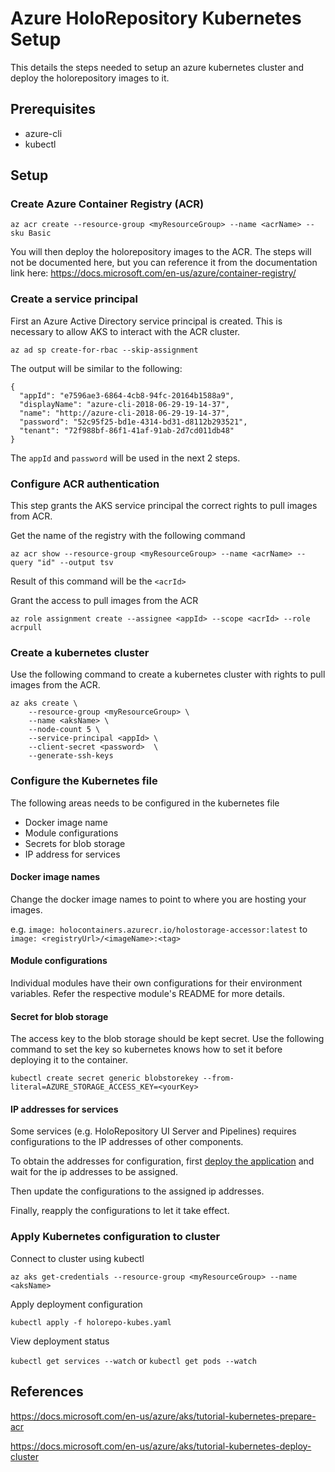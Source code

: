 # Azure HoloRepository Kubernetes Setup
This details the steps needed to setup an azure kubernetes cluster and deploy the holorepository images to it.

## Prerequisites
- azure-cli
- kubectl

## Setup
### Create Azure Container Registry (ACR)
`az acr create --resource-group <myResourceGroup> --name <acrName> --sku Basic`

You will then deploy the holorepository images to the ACR. The steps will not be documented here, but you can reference it from the documentation link here: https://docs.microsoft.com/en-us/azure/container-registry/

### Create a service principal
First an Azure Active Directory service principal is created. This is necessary to allow AKS to interact with the ACR cluster.

`az ad sp create-for-rbac --skip-assignment`

The output will be similar to the following:

```
{
  "appId": "e7596ae3-6864-4cb8-94fc-20164b1588a9",
  "displayName": "azure-cli-2018-06-29-19-14-37",
  "name": "http://azure-cli-2018-06-29-19-14-37",
  "password": "52c95f25-bd1e-4314-bd31-d8112b293521",
  "tenant": "72f988bf-86f1-41af-91ab-2d7cd011db48"
}
```

The `appId` and `password` will be used in the next 2 steps.

### Configure ACR authentication
This step grants the AKS service principal the correct rights to pull images from ACR.

Get the name of the registry with the following command

`az acr show --resource-group <myResourceGroup> --name <acrName> --query "id" --output tsv`

Result of this command will be the `<acrId>`

Grant the access to pull images from the ACR

`az role assignment create --assignee <appId> --scope <acrId> --role acrpull`

### Create a kubernetes cluster
Use the following command to create a kubernetes cluster with rights to pull images from the ACR.

```
az aks create \
    --resource-group <myResourceGroup> \ 
    --name <aksName> \ 
    --node-count 5 \ 
    --service-principal <appId> \ 
    --client-secret <password>  \
    --generate-ssh-keys
```

### Configure the Kubernetes file
The following areas needs to be configured in the kubernetes file

- Docker image name
- Module configurations
- Secrets for blob storage
- IP address for services

#### Docker image names
Change the docker image names to point to where you are hosting your images.

e.g. `image: holocontainers.azurecr.io/holostorage-accessor:latest` to `image: <registryUrl>/<imageName>:<tag>`

#### Module configurations
Individual modules have their own configurations for their environment variables. Refer the respective module's README for more details.

#### Secret for blob storage
The access key to the blob storage should be kept secret. Use the following command to set the key so kubernetes knows how to set it before deploying it to the container.

`kubectl create secret generic blobstorekey --from-literal=AZURE_STORAGE_ACCESS_KEY=<yourKey>`

#### IP addresses for services
Some services (e.g. HoloRepository UI Server and Pipelines) requires configurations to the IP addresses of other components.

To obtain the addresses for configuration, first [deploy the application](###Apply-Kubernetes-configuration-to-cluster) and wait for the ip addresses to be assigned. 

Then update the configurations to the assigned ip addresses. 

Finally, reapply the configurations to let it take effect.


### Apply Kubernetes configuration to cluster
Connect to cluster using kubectl

`az aks get-credentials --resource-group <myResourceGroup> --name <aksName>`

Apply deployment configuration

`kubectl apply -f holorepo-kubes.yaml`

View deployment status

`kubectl get services --watch` or `kubectl get pods --watch`

## References
https://docs.microsoft.com/en-us/azure/aks/tutorial-kubernetes-prepare-acr

https://docs.microsoft.com/en-us/azure/aks/tutorial-kubernetes-deploy-cluster
